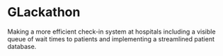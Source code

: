 # GLackathon
Making a more efficient check-in system at hospitals including a visible queue of wait times to patients and implementing a streamlined patient database.
